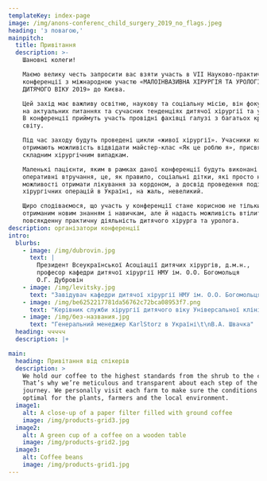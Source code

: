 ```yaml
---
templateKey: index-page
image: /img/anons-conferenc_child_surgery_2019_no_flags.jpeg
heading: 'з повагою,'
mainpitch:
  title: Привітання
  description: >-
    Шановні колеги!

    Маємо велику честь запросити вас взяти участь в VII Науково-практичній
    конференції з міжнародною участю «МАЛОІНВАЗИВНА ХІРУРГІЯ ТА УРОЛОГІЯ
    ДИТЯЧОГО ВІКУ 2019» до Києва.

    Цей захід має важливу освітню, наукову та соціальну місію, він фокусується
    на актуальних питаннях та сучасних тенденціях дитячої хірургії та урології.
    В конференції приймуть участь провідні фахівці галузі з багатьох країн
    світу. 

    Під час заходу будуть проведені цикли «живої хірургії». Учасники конференції
    отримають можливість відвідати майстер-клас «Як це роблю я», присвячений
    складним хірургічним випадкам.

    Маленькі пацієнти, яким в рамках даної конференції будуть виконані
    оперативні втручання, це, як правило, соціальні дітки, які просто не мають
    можливості отримати лікування за кордоном, а досвід проведення подібних
    хірургічних операцій в Україні, на жаль, невеликий.

    Щиро сподіваємося, що участь у конференції стане корисною не тільки завдяки
    отриманим новим знанням і навичкам, але й надасть можливість втілити їх у
    повсякденну практичну діяльність дитячого хірурга та уролога.
description: організатори конференції
intro:
  blurbs:
    - image: /img/dubrovin.jpg
      text: |
        Президент Всеукраїнської Асоціації дитячих хірургів, д.м.н., 
        професор кафедри дитячої хірургії НМУ ім. О.О. Богомольця
        О.Г. Дубровін
    - image: /img/levitsky.jpg
      text: "Завідувач кафедри дитячої хірургії НМУ ім. О.О. Богомольця, \nд.м.н., професор\t\nА.Ф. Левицький \n"
    - image: /img/be6252217781da56762c72bca08953f7.png
      text: "Керівник служби хірургії дитячого віку Універсальної клініки «Оберіг», к.м.н., асистент кафедри дитячої хірургії НМУ ім. О.О. Богомольця\t\nО.С. Годік\n"
    - image: /img/без-названия.jpg
      text: "Генеральний менеджер KarlStorz в Україні\t\nВ.А. Швачка"
  heading: ччччч
  description: |+

main:
  heading: Привітання від спікерів
  description: >
    We hold our coffee to the highest standards from the shrub to the cup.
    That’s why we’re meticulous and transparent about each step of the coffee’s
    journey. We personally visit each farm to make sure the conditions are
    optimal for the plants, farmers and the local environment.
  image1:
    alt: A close-up of a paper filter filled with ground coffee
    image: /img/products-grid3.jpg
  image2:
    alt: A green cup of a coffee on a wooden table
    image: /img/products-grid2.jpg
  image3:
    alt: Coffee beans
    image: /img/products-grid1.jpg
---
```


